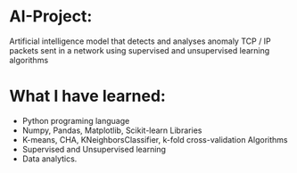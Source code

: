 # AI-Project:
Artificial intelligence model that detects and analyses  anomaly TCP / IP packets sent in a network using supervised and unsupervised learning algorithms
# What I have learned:
 * Python programing language
 * Numpy, Pandas, Matplotlib, Scikit-learn Libraries
 * K-means, CHA, KNeighborsClassifier, k-fold cross-validation Algorithms
 * Supervised and Unsupervised learning
 * Data analytics.
 
